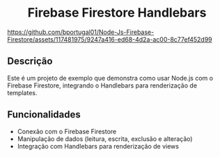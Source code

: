 <h1 align="center">Firebase Firestore Handlebars</h1>

<p align="center">

https://github.com/bportugal01/Node-Js-Firebase-Firestore/assets/117481975/9247a416-ed68-4d2a-ac00-8c77ef452d99
</p>

## Descrição

Este é um projeto de exemplo que demonstra como usar Node.js com o Firebase Firestore, integrando o Handlebars para renderização de templates.

## Funcionalidades

- Conexão com o Firebase Firestore
- Manipulação de dados (leitura, escrita, exclusão e alteração)
- Integração com Handlebars para renderização de views
